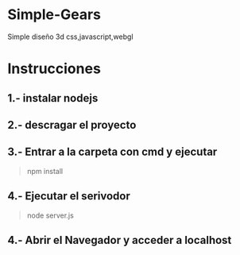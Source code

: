 # Simple-Gears
Simple diseño 3d  css,javascript,webgl


# Instrucciones
## 1.- instalar nodejs
##  2.- descragar el proyecto
##  3.- Entrar a la carpeta con cmd y ejecutar 
  > npm install
##  4.- Ejecutar el serivodor
  > node server.js
##  4.- Abrir el Navegador y acceder a localhost
  
